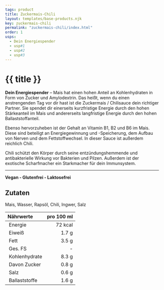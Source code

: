 ```yaml
---
tags: product
title: Zuckermais-Chili
layout: templates/base-products.njk
key: zuckermais-chili
permalink: "zuckermais-chili/index.html"
order: 1
usps:
  - Dein Energiespender
  - usp#1
  - usp#2
  - usp#3
---
```



# {{ title }}
**Dein Energiespender** –
Mais hat einen hohen Anteil an Kohlenhydraten in Form von Zucker und Amylodextrin.
Das heißt, wenn du einen anstrengenden Tag vor dir hast ist die Zuckermais / Chilisauce dein richtiger Partner.
Sie spendet dir einerseits kurzfristige Energie durch den hohen Stärkeanteil im Mais und andererseits langfristige Energie durch den hohen Ballaststoffanteil.  

Ebenso hervorzuheben ist der Gehalt an Vitamin B1, B2 und B6 im Mais.
Diese sind beteiligt an Energiegewinnung und -Speicherung, dem Aufbau von Nerven und dem Fettstoffwechsel.
In dieser Sauce ist außerdem reichlich Chili.

Chili schützt den Körper durch seine entzündungshemmende und antibakterielle Wirkung vor Bakterien und Pilzen.
Außerdem ist der exotische Scharfmacher ein Starkmacher für dein Immunsystem.

---
**Vegan - Glutenfrei - Laktosefrei**
## Zutaten
Mais, Wasser, Rapsöl, Chili, Ingwer, Salz

| Nährwerte       | pro 100 ml |
|:----------------|-----------:|
| Energie         | 72 kcal    |
| Eiweiß          | 1.7 g      |
| Fett            | 3.5 g      |
| Ges. FS         | -          |
| Kohlenhydrate   | 8.3 g      |
| Davon Zucker    | 0.8 g      |
| Salz            | 0.6 g      |
| Ballaststoffe   | 1.6 g      |
